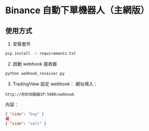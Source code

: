 # Binance 自動下單機器人（主網版）

## 使用方式
1. 安裝套件
```bash
pip install -r requirements.txt
```

2. 啟動 webhook 接收器
```bash
python webhook_receiver.py
```

3. TradingView 設定 webhook：
網址填入：
```
http://你的伺服器IP:5000/webhook
```

內容：
```json
{ "side": "buy" }
或
{ "side": "sell" }
```